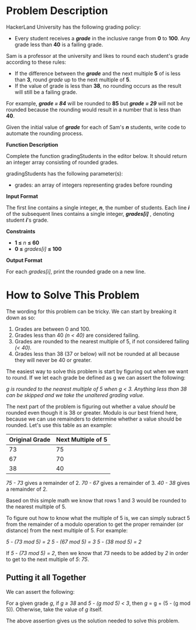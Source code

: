 # Problem Description
HackerLand University has the following grading policy:

- Every student receives a <i><b>grade</b></i> in the inclusive range from <b>0</b> to <b>100</b>. Any grade less than <b>40</b> is a failing grade.

Sam is a professor at the university and likes to round each student's grade according to these rules:

- If the difference between the <i><b>grade</b></i> and the next multiple <b>5</b> of is less than <b>3</b>, round <i>grade</i> up to the next multiple of <b>5</b>.
- If the value of grade is less than <b>38</b>, no rounding occurs as the result will still be a failing grade.

For example, <i><b>grade = 84</b></i> will be rounded to <b>85</b> but <i><b>grade = 29</b></i> will not be rounded because the rounding would result in a number that is less than <b>40</b>.

Given the initial value of <i><b>grade</b></i> for each of Sam's <i><b>n</b></i> students, write code to automate the rounding process.

<b>Function Description</b>

Complete the function gradingStudents in the editor below. It should return an integer array consisting of rounded grades.

gradingStudents has the following parameter(s):

- grades: an array of integers representing grades before rounding

<b>Input Format</b>

The first line contains a single integer, <i><b>n</b></i>, the number of students.
Each line <i><b>i</b></i> of the subsequent lines contains a single integer, <b><i>grades[i]</i></b> , denoting student <i><b>i</b></i>'s grade.

<b>Constraints</b>
- <b>1 $\leq$</b> <i>n</i> <b>$\leq$ 60</b>
- <b>0 $\leq$</b> <i>grades[i]</i> <b>$\leq$ 100</b>

<b>Output Format</b>

For each <i>grades[i]</i>, print the rounded grade on a new line.

# How to Solve This Problem
The wording for this problem can be tricky. We can start by breaking it down as so:

1. Grades are between 0 and 100.
2. Grades less than 40 <i>(n $\lt$ 40)</i> are considered failing.
3. Grades are rounded to the nearest multiple of 5, if not considered failing <i>($\lt$ 40)</i>.
4. Grades less than 38 (37 or below) will not be rounded at all because they will never be 40 or greater.

The easiest way to solve this problem is start by figuring out when we want to round. If we let each grade be defined as g we can assert the following:

<i>g is rounded to the nearest multiple of 5 when g $\lt$ 3. Anything less than 38 can be skipped and we take the unaltered grading value.</i>

The next part of the problem is figuring out whether a value <i>should</i> be rounded even though it is 38 or greater. Modulo is our best friend here, because we can use remainders to determine whether a value should be rounded. Let's use this table as an example:

|Original Grade| Next Multiple of 5|
|--------------|-------------------|
|73            |75                 |
|67            |70                 |
|38            |40                 |

<i>75 - 73</i> gives a remainder of 2.
<i>70 - 67</i> gives a remainder of 3.
<i>40 - 38</i> gives a remainder of 2.

Based on this simple math we know that rows 1 and 3 would be rounded to the nearest multiple of 5.

To figure out how to know what the multiple of 5 is, we can simply subract 5 from the remainder of a modulo operation to get the proper remainder (or distance) from the next multiple of 5. For example:

<i>5 - (73 mod 5) = 2</i>
<i>5 - (67 mod 5) = 3</i>
<i>5 - (38 mod 5) = 2</i>

If <i>5 - (73 mod 5) = 2</i>, then we know that <i>73</i> needs to be added by <i>2</i> in order to get to the next multiple of <i>5</i>: <i>75</i>.

## Putting it all Together
We can assert the following:

For a given grade <i>g</i>, if <i>g $\geq$ 38</i> and <i>5 - (g mod 5) $\lt$ 3</i>, then <i>g</i> = g + (5 - (g mod 5)). Otherwise, take the value of <i>g</i> itself.

The above assertion gives us the solution needed to solve this problem.